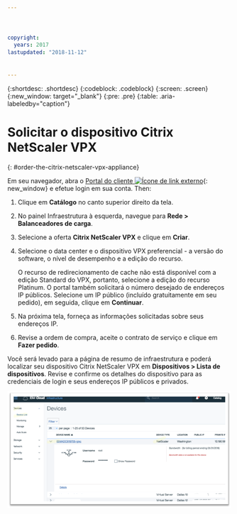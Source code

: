 ```yaml
---



copyright:
  years: 2017
lastupdated: "2018-11-12"


---
```


{:shortdesc: .shortdesc}
{:codeblock: .codeblock}
{:screen: .screen}
{:new_window: target="_blank"}
{:pre: .pre}
{:table: .aria-labeledby="caption"}

# Solicitar o dispositivo Citrix NetScaler VPX
{: #order-the-citrix-netscaler-vpx-appliance}

Em seu navegador, abra o [Portal do cliente ![Ícone de link externo](../../icons/launch-glyph.svg "Ícone de link externo")](https://control.softlayer.com/){: new_window} e efetue login em sua conta. Then:

1. Clique em **Catálogo** no canto superior direito da tela.
2. No painel Infraestrutura à esquerda, navegue para **Rede > Balanceadores de carga**.
3. Selecione a oferta **Citrix NetScaler VPX** e clique em **Criar**.
4. Selecione o data center e o dispositivo VPX preferencial - a versão do software, o nível de desempenho e a edição do recurso.

	O recurso de redirecionamento de cache não está disponível com a edição Standard do VPX, portanto, selecione a edição do recurso Platinum. O portal também solicitará o número desejado de endereços IP públicos. Selecione um IP público (incluído gratuitamente em seu pedido), em seguida, clique em **Continuar**.

5. Na próxima tela, forneça as informações solicitadas sobre seus endereços IP.
6. Revise a ordem de compra, aceite o contrato de serviço e clique em **Fazer pedido**.

Você será levado para a página de resumo de infraestrutura e poderá localizar seu dispositivo Citrix NetScaler VPX em **Dispositivos > Lista de dispositivos**. Revise e confirme os detalhes do dispositivo para as credenciais de login e seus endereços IP públicos e privados.

  <img src="images/fp3.png" alt="drawing" style="width: 600px;"/>
